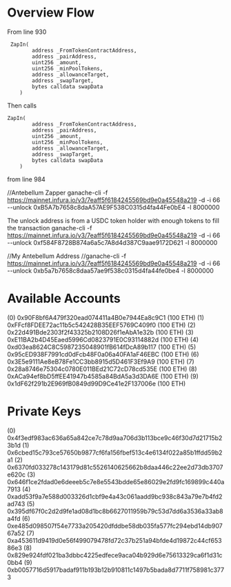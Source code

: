 # Overview Flow

From line 930

````
 ZapIn(
        address _FromTokenContractAddress,
        address _pairAddress,
        uint256 _amount,
        uint256 _minPoolTokens,
        address _allowanceTarget,
        address _swapTarget,
        bytes calldata swapData
    )
````

Then calls  

````
ZapIn(
        address _FromTokenContractAddress,
        address _pairAddress,
        uint256 _amount,
        uint256 _minPoolTokens,
        address _allowanceTarget,
        address _swapTarget,
        bytes calldata swapData
    )
````

from line 984

//Antebellum Zapper
ganache-cli  -f https://mainnet.infura.io/v3/7eaff5f6184245569bd9e0a45548a219 -d -i 66 --unlock 0xB5A7b7658c8daA57AE9F538C0315d4fa44Fe0bE4 -l 8000000

The unlock address is from a USDC token holder with enough tokens to fill the transaction
ganache-cli  -f https://mainnet.infura.io/v3/7eaff5f6184245569bd9e0a45548a219 -d -i 66 --unlock 0xf584F8728B874a6a5c7A8d4d387C9aae9172D621 -l 8000000

//My Antebellum Address
//ganache-cli  -f https://mainnet.infura.io/v3/7eaff5f6184245569bd9e0a45548a219 -d -i 66 --unlock 0xb5a7b7658c8daa57ae9f538c0315d4fa44fe0be4 -l 8000000



Available Accounts
==================
(0) 0x90F8bf6A479f320ead074411a4B0e7944Ea8c9C1 (100 ETH)
(1) 0xFFcf8FDEE72ac11b5c542428B35EEF5769C409f0 (100 ETH)
(2) 0x22d491Bde2303f2f43325b2108D26f1eAbA1e32b (100 ETH)
(3) 0xE11BA2b4D45Eaed5996Cd0823791E0C93114882d (100 ETH)
(4) 0xd03ea8624C8C5987235048901fB614fDcA89b117 (100 ETH)
(5) 0x95cED938F7991cd0dFcb48F0a06a40FA1aF46EBC (100 ETH)
(6) 0x3E5e9111Ae8eB78Fe1CC3bb8915d5D461F3Ef9A9 (100 ETH)
(7) 0x28a8746e75304c0780E011BEd21C72cD78cd535E (100 ETH)
(8) 0xACa94ef8bD5ffEE41947b4585a84BdA5a3d3DA6E (100 ETH)
(9) 0x1dF62f291b2E969fB0849d99D9Ce41e2F137006e (100 ETH)

Private Keys
==================
(0) 0x4f3edf983ac636a65a842ce7c78d9aa706d3b113bce9c46f30d7d21715b23b1d
(1) 0x6cbed15c793ce57650b9877cf6fa156fbef513c4e6134f022a85b1ffdd59b2a1
(2) 0x6370fd033278c143179d81c5526140625662b8daa446c22ee2d73db3707e620c
(3) 0x646f1ce2fdad0e6deeeb5c7e8e5543bdde65e86029e2fd9fc169899c440a7913
(4) 0xadd53f9a7e588d003326d1cbf9e4a43c061aadd9bc938c843a79e7b4fd2ad743
(5) 0x395df67f0c2d2d9fe1ad08d1bc8b6627011959b79c53d7dd6a3536a33ab8a4fd
(6) 0xe485d098507f54e7733a205420dfddbe58db035fa577fc294ebd14db90767a52
(7) 0xa453611d9419d0e56f499079478fd72c37b251a94bfde4d19872c44cf65386e3
(8) 0x829e924fdf021ba3dbbc4225edfece9aca04b929d6e75613329ca6f1d31c0bb4
(9) 0xb0057716d5917badaf911b193b12b910811c1497b5bada8d7711f758981c3773
